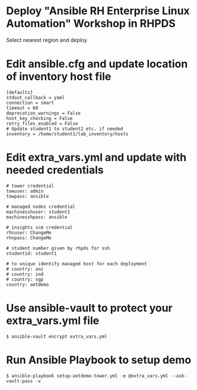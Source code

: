 
# Deploy "Ansible RH Enterprise Linux Automation" Workshop in RHPDS
Select nearest region and deploy

# Edit ansible.cfg and update location of inventory host file
```
[defaults]
stdout_callback = yaml
connection = smart
timeout = 60
deprecation_warnings = False
host_key_checking = False
retry_files_enabled = False
# Update student1 to student2 etc. if needed
inventory = /home/student1/lab_inventory/hosts
```

# Edit extra_vars.yml and update with needed credentials
```
# tower credential
towuser: admin
towpass: ansible

# managed nodes credential
machinesshuser: student1
machinesshpass: ansible

# insights scm credential
rhnuser: ChangeMe
rhnpass: ChangeMe

# student number given by rhpds for ssh
studentid: student1

# to unique identify managed host for each deployment
# country: anz
# country: ind
# country: sgp
country: aotdemo
```
# Use ansible-vault to protect your extra_vars.yml file
```
$ ansible-vault encrypt extra_vars.yml
```
# Run Ansible Playbook to setup demo
```
$ ansible-playbook setup-aotdemo-tower.yml -e @extra_vars.yml --ask-vault-pass -v
```
